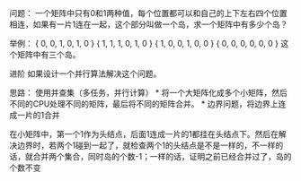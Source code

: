 问题：
一个矩阵中只有0和1两种值，每个位置都可以和自己的上下左右四个位置相连，如果有一片1连在一起，这个部分叫做一个岛，求一个矩阵中有多少个岛？

举例：
{ 0, 0, 1, 0, 1, 0 }
{ 1, 1, 1, 0, 1, 0 }
{ 1, 0, 0, 1, 0, 0 }
{ 0, 0, 0, 0, 0, 0 }
这个矩阵中有三个岛。

进阶
如果设计一个并行算法解决这个问题。

思路：
使用并查集（多任务，并行计算）
	* 将一个大矩阵化成多个小矩阵，然后不同的CPU处理不同的矩阵，最后将不同的矩阵合并。
	* 边界问题，将边界上连成一片的1合并

 在小矩阵中，第一个1作为头结点，后面1连成一片的1都挂在头结点下。然后在解决边界时，若两个1碰到一起了，就检查两个1的头结点是不是一样的，不一样的话，就合并两个集合，同时岛的个数-1；一样的话，证明之前已经合并过了，岛的个数不变

